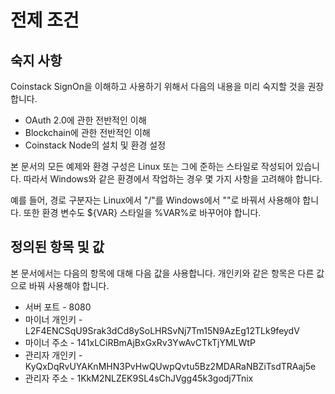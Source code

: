 # 전제 조건

## 숙지 사항

Coinstack SignOn을 이해하고 사용하기 위해서 다음의 내용을 미리 숙지할 것을 권장합니다.

* OAuth 2.0에 관한 전반적인 이해
* Blockchain에 관한 전반적인 이해
* Coinstack Node의 설치 및 환경 설정

본 문서의 모든 예제와 환경 구성은 Linux 또는 그에 준하는 스타일로 작성되어 있습니다. 따라서 Windows와 같은 환경에서 작업하는 경우 몇 가지 사항을 고려해야 합니다.

예를 들어, 경로 구분자는 Linux에서 "/"를 Windows에서 "\"로 바꿔서 사용해야 합니다. 또한 환경 변수도 ${VAR} 스타일을 %VAR%로 바꾸어야 합니다.

## 정의된 항목 및 값

본 문서에서는 다음의 항목에 대해 다음 값을 사용합니다. 개인키와 같은 항목은 다른 값으로 바꿔 사용해야 합니다.

* 서버 포트 - 8080
* 마이너 개인키 - L2F4ENCSqU9Srak3dCd8ySoLHRSvNj7Tm15N9AzEg12TLk9feydV
* 마이너 주소 - 141xLCiRBmAjBxGxRv3YwAvCTkTjYMLWtP
* 관리자 개인키 - KyQxDqRvUYAKnMHN3PvHwQUwpQvtu5Bz2MDARaNBZiTsdTRAaj5e
* 관리자 주소 - 1KkM2NLZEK9SL4sChJVgg45k3godj7Tnix

